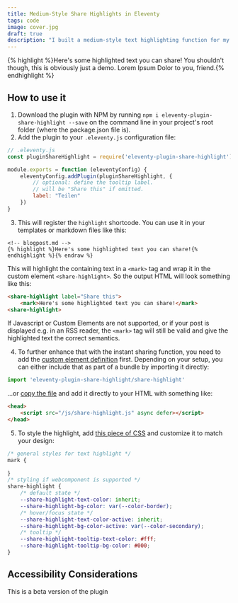 ```yaml
---
title: Medium-Style Share Highlights in Eleventy
tags: code
image: cover.jpg
draft: true
description: "I built a medium-style text highlighting function for my blog. Selected pieces of text can be shared through the Web Share API, by using an Eleventy plugin and custom elements."
---
```


{% highlight %}Here's some highlighted text you can share! You shouldn't though, this is obviously just a demo. Lorem Ipsum Dolor to you, friend.{% endhighlight %}

## How to use it

1. Download the plugin with NPM by running `npm i eleventy-plugin-share-highlight --save` on the command line in your project's root folder (where the package.json file is).
2. Add the plugin to your `.eleventy.js` configuration file:

```js
// .eleventy.js
const pluginShareHighlight = require('eleventy-plugin-share-highlight');

module.exports = function (eleventyConfig) {
    eleventyConfig.addPlugin(pluginShareHighlight, {
        // optional: define the tooltip label.
        // will be "Share this" if omitted.
        label: "Teilen"
    })
}
```

3. This will register the `highlight` shortcode. You can use it in your templates or markdown files like this:

```md{% raw %}
<!-- blogpost.md -->
{% highlight %}Here's some highlighted text you can share!{% endhighlight %}{% endraw %}
```

This will highlight the containing text in a `<mark>` tag and wrap it in the custom element `<share-highlight>`. So the output HTML will look something like this:

```html
<share-highlight label="Share this">
    <mark>Here's some highlighted text you can share!</mark>
<share-highlight>
```

If Javascript or Custom Elements are not supported, or if your post is displayed e.g. in an RSS reader, the `<mark>` tag will still be valid and give the highlighted text the correct semantics. 

4. To further enhance that with the instant sharing function, you need to add the [custom element definition](https://github.com/maxboeck/eleventy-plugin-share-highlight/blob/main/share-highlight.js) first. Depending on your setup, you can either include that as part of a bundle by importing it directly:

```js
import 'eleventy-plugin-share-highlight/share-highlight'
```

...or [copy the file](https://github.com/maxboeck/eleventy-plugin-share-highlight/blob/main/share-highlight.js) and add it directly to your HTML with something like:

```html
<head>
    <script src="/js/share-highlight.js" async defer></script>
</head>
```

5. To style the highlight, add [this piece of CSS](https://github.com/maxboeck/eleventy-plugin-share-highlight/blob/main/styles.css) and customize it to match your design:

```css
/* general styles for text highlight */
mark {
    
}
/* styling if webcomponent is supported */
share-highlight {
    /* default state */
    --share-highlight-text-color: inherit;
    --share-highlight-bg-color: var(--color-border);
    /* hover/focus state */
    --share-highlight-text-color-active: inherit;
    --share-highlight-bg-color-active: var(--color-secondary);
    /* tooltip */
    --share-highlight-tooltip-text-color: #fff;
    --share-highlight-tooltip-bg-color: #000;
}
```

## Accessibility Considerations

This is a beta version of the plugin
